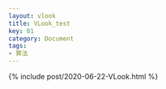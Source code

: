 ```yaml
---
layout: vlook
title: VLook_test
key: 01
category: Document
tags:
- 算法
---
```


{% include post/2020-06-22-VLook.html %}